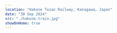 ```yaml
---
location: "Hakone Tozan Railway, Kanagawa, Japan"
date: "30 Sep 2024"
src: "./hakone-train.jpg"
showOnHome: true
---
```

